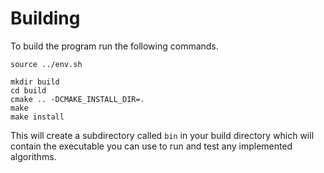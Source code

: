 # Building

To build the program run the following commands.

```shell
source ../env.sh

mkdir build
cd build
cmake .. -DCMAKE_INSTALL_DIR=.
make
make install
```

This will create a subdirectory called `bin` in your build directory which will contain the executable you can use to run and test any implemented algorithms.